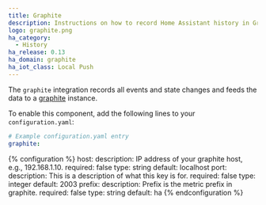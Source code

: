 ```yaml
---
title: Graphite
description: Instructions on how to record Home Assistant history in Graphite.
logo: graphite.png
ha_category:
  - History
ha_release: 0.13
ha_domain: graphite
ha_iot_class: Local Push
---
```


The `graphite` integration records all events and state changes and feeds the data to a [graphite](http://graphite.wikidot.com/) instance.

To enable this component, add the following lines to your `configuration.yaml`:

```yaml
# Example configuration.yaml entry
graphite:
```

{% configuration %}
host:
  description: IP address of your graphite host, e.g., 192.168.1.10.
  required: false
  type: string
  default: localhost
port:
  description: This is a description of what this key is for.
  required: false
  type: integer
  default: 2003
prefix:
  description: Prefix is the metric prefix in graphite.
  required: false
  type: string
  default: ha
{% endconfiguration %}
